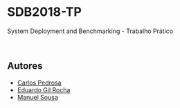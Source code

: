 # SDB2018-TP
System Deployment and Benchmarking - Trabalho Prático

</br>

<h2>Autores</h2>
<ul>
  <li><a href="https://github.com/cppedrosa">Carlos Pedrosa</a></li>
  <li><a href="https://github.com/egrocha">Eduardo Gil Rocha</a></li>
  <li><a href="https://github.com/MGCSousa">Manuel Sousa</a></li>
</ul>

